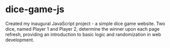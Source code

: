 # dice-game-js
Created my inaugural JavaScript project - a simple dice game website. Two dice, named Player 1 and Player 2, determine the winner upon each page refresh, providing an introduction to basic logic and randomization in web development.
